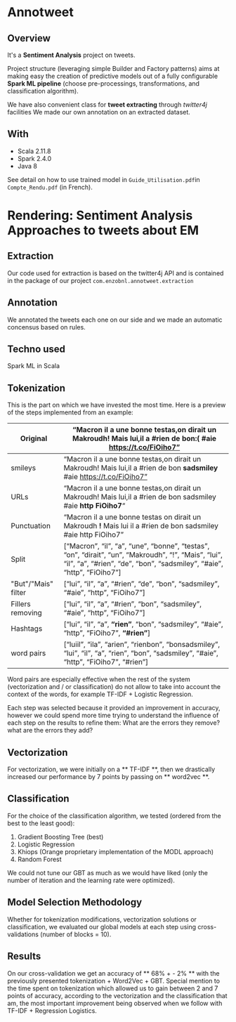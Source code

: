 # Annotweet
## Overview
It's a **Sentiment Analysis** project on tweets. 

Project structure (leveraging simple Builder and Factory patterns) aims at making easy the creation of predictive models out of a fully configurable **Spark ML pipeline** (choose pre-processings, transformations, and classification algorithm).

We have also convenient class for **tweet extracting** through *twitter4j* facilities
We made our own annotation on an extracted dataset.

## With
- Scala 2.11.8
- Spark 2.4.0
- Java 8

See detail on how to use trained model in `Guide_Utilisation.pdf`in `Compte_Rendu.pdf` (in French).

# Rendering: Sentiment Analysis Approaches to tweets about EM

## Extraction
Our code used for extraction is based on the twitter4j API and is contained in the package of our project `com.enzobnl.annotweet.extraction`
## Annotation
We annotated the tweets each one on our side and we made an automatic concensus based on rules.

## Techno used
Spark ML in Scala

## Tokenization
This is the part on which we have invested the most time.
Here is a preview of the steps implemented from an example:

|Original|“Macron il a une bonne testas,on dirait un Makroudh! Mais lui,il a #rien de bon:( #aie https://t.co/FiOiho7”|
|--|--|
| smileys | “Macron il a une bonne testas,on dirait un Makroudh! Mais lui,il a #rien de bon **sadsmiley** #aie https://t.co/FiOiho7” |
|URLs|“Macron il a une bonne testas,on dirait un Makroudh! Mais lui,il a #rien de bon sadsmiley  #aie **http FiOiho7**“|
|Punctuation|“Macron il a une bonne testas  on dirait un Makroudh **!**  Mais lui  il a #rien de bon sadsmiley  #aie http FiOiho7”|
|Split|[“Macron”, “il”, “a”, “une”, “bonne”, “testas”, “on”, “dirait”, “un”, “Makroudh”, “!”, “Mais”, “lui”, “il”, “a”, “#rien”, “de”, “bon”, “sadsmiley”, “#aie”, “http”, “FiOiho7”]|
|"But"/"Mais" filter|[“lui”, “il”, “a”, “#rien”, “de”, “bon”, “sadsmiley”, “#aie”, “http”, “FiOiho7”]|
|Fillers removing|[“lui”, “il”, “a”, “#rien”, “bon”, “sadsmiley”, “#aie”, “http”, “FiOiho7”]|
|Hashtags|[“lui”, “il”, “a”, **“rien”**, “bon”, “sadsmiley”, “#aie”, “http”, “FiOiho7”, **“#rien”**]|
|word pairs|[“luiil”, “ila”, “arien”, “rienbon”, “bonsadsmiley”, “lui”, “il”, “a”, “rien”, “bon”, “sadsmiley”, “#aie”, “http”, “FiOiho7”, “#rien”]|

Word pairs are especially effective when the rest of the system (vectorization and / or classification) do not allow to take into account the context of the words, for example TF-IDF + Logistic Regression.

Each step was selected because it provided an improvement in accuracy, however we could spend more time trying to understand the influence of each step on the results to refine them: What are the errors they remove? what are the errors they add?

## Vectorization
For vectorization, we were initially on a ** TF-IDF **, then we drastically increased our performance by 7 points by passing on ** word2vec **.

## Classification
For the choice of the classification algorithm, we tested (ordered from the best to the least good):
1. Gradient Boosting Tree (best)
2. Logistic Regression
3. Khiops (Orange proprietary implementation of the MODL approach)
4. Random Forest

We could not tune our GBT as much as we would have liked (only the number of iteration and the learning rate were optimized).

## Model Selection Methodology
Whether for tokenization modifications, vectorization solutions or classification, we evaluated our global models at each step using cross-validations (number of blocks = 10).

## Results
On our cross-validation we get an accuracy of ** 68% + - 2% ** with the previously presented tokenization + Word2Vec + GBT.
Special mention to the time spent on tokenization which allowed us to gain between 2 and 7 points of accuracy, according to the vectorization and the classification that am, the most important improvement being observed when we follow with TF-IDF + Regression Logistics.


